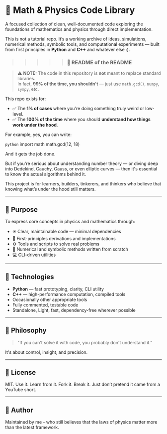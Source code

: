 # 🧠 Math & Physics Code Library

A focused collection of clean, well-documented code exploring the foundations of mathematics and physics through direct implementation.

This is not a tutorial repo. It’s a working archive of ideas, simulations, numerical methods, symbolic tools, and computational experiments — built from first principles in **Python** and **C++** and whatever else :).

>>>>> ### 📌 README of the README

> ⚠️ **NOTE:** The code in this repository is **not** meant to replace standard libraries.  
> In fact, **99% of the time, you shouldn't** — just use `math.gcd()`, `numpy`, `sympy`, etc.

This repo exists for:

- ✅ The **1% of cases** where you're doing something truly weird or low-level.
- ✅ The **100% of the time** where you should **understand how things work under the hood**.

For example, yes, you can write:

```python```
import math
math.gcd(12, 18)

And it gets the job done.

But if you're serious about understanding number theory — or diving deep into Dedekind, Cauchy, Gauss, or even elliptic curves — then it's essential to know the actual algorithms behind it.

This project is for learners, builders, tinkerers, and thinkers who believe that knowing what’s under the hood still matters.

---

## 🎯 Purpose

To express core concepts in physics and mathematics through:

- ✳️ Clear, maintainable code — minimal dependencies
- 📐 First-principles derivations and implementations
- ⚙️ Tools and scripts to solve real problems
- 🔬 Numerical and symbolic methods written from scratch
- 💻 CLI-driven utilities

---

## 🔧 Technologies

- **Python** — fast prototyping, clarity, CLI utility
- **C++** — high-performance computation, compiled tools
- Occasionally other appropriate tools
- Fully commented, testable code
- Standalone, Light, fast, dependency-free wherever possible

---

## 💬 Philosophy

> "If you can't solve it with code, you probably don't understand it."

It's about control, insight, and precision.

---

## 📜 License

MIT. Use it. Learn from it. Fork it. Break it. Just don’t pretend it came from a YouTube short.

---

## 👤 Author

Maintained by me - who still believes that the laws of physics matter more than the latest framework.


